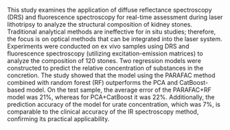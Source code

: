 This study examines the application of diffuse reflectance spectroscopy (DRS) and fluorescence spectroscopy for real-time assessment during laser lithotripsy to analyze the structural composition of kidney stones. Traditional analytical methods are ineffective for in situ studies; therefore, the focus is on optical methods that can be integrated into the laser system. Experiments were conducted on ex vivo samples using DRS and fluorescence spectroscopy (utilizing excitation-emission matrices) to analyze the composition of 120 stones. Two regression models were constructed to predict the relative concentration of substances in the concretion. The study showed that the model using the PARAFAC method combined with random forest (RF) outperforms the PCA and CatBoost-based model. On the test sample, the average error of the PARAFAC+RF model was 21%, whereas for PCA+CatBoost it was 22%. Additionally, the prediction accuracy of the model for urate concentration, which was 7%, is comparable to the clinical accuracy of the IR spectroscopy method, confirming its practical applicability.
